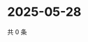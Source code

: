 # 2025-05-28

共 0 条

<!-- BEGIN ZHIHUVIDEO -->
<!-- 最后更新时间 Wed May 28 2025 02:14:24 GMT+0800 (China Standard Time) -->

<!-- END ZHIHUVIDEO -->
